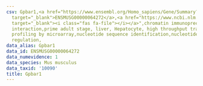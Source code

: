 ```yaml
---
csv: Gpbar1,<a href="https://www.ensembl.org/Homo_sapiens/Gene/Summary?db=core;g=ENSMUSG00000064272"
  target="_blank">ENSMUSG00000064272</a>,<a href="https://www.ncbi.nlm.nih.gov/pubmed/23834426"
  target="_blank"><i class="fas fa-file"></i></a>",chromatin immunoprecipitation assay,direct
  interaction,prime adult stage, liver, Hepatocyte, high throughput transcription
  profiling by microarray,nucleotide sequence identification,nucleotide sequence identification,transcriptional
  regulation,
data_alias: Gpbar1
data_id: ENSMUSG00000064272
data_numevidence: 1
data_species: Mus musculus
data_taxid: '10090'
title: Gpbar1
---
```

